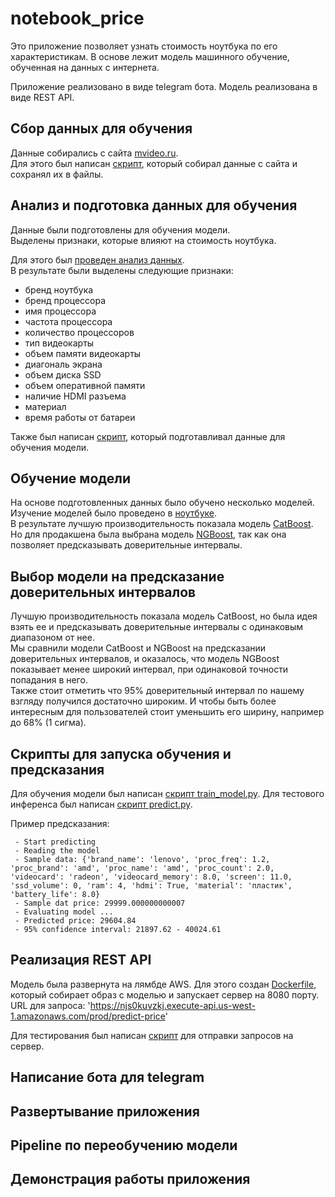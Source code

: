 # notebook_price

Это приложение позволяет узнать стоимость ноутбука по его характеристикам.
В основе лежит модель машинного обучение, обученная на данных с интернета.

Приложение реализовано в виде telegram бота.
Модель реализована в виде REST API.

## Сбор данных для обучения
Данные собирались с сайта [mvideo.ru](https://www.mvideo.ru).  
Для этого был написан [скрипт](/parsers/mvideo_parser/README.md), который собирал данные с сайта и сохранял их в файлы.

## Анализ и подготовка данных для обучения
Данные были подготовлены для обучения модели.  
Выделены признаки, которые влияют на стоимость ноутбука.  

Для этого был [проведен анализ данных](/notebooks/EDA.ipynb).  
В результате были выделены следующие признаки:
- бренд ноутбука
- бренд процессора
- имя процессора
- частота процессора
- количество процессоров
- тип видеокарты
- объем памяти видеокарты
- диагональ экрана
- объем диска SSD
- объем оперативной памяти
- наличие HDMI разъема
- материал
- время работы от батареи

Также был написан [скрипт](/scripts/prepare_data.py), который подготавливал данные для обучения модели.

## Обучение модели
На основе подготовленных данных было обучено несколько моделей.    
Изучение моделей было проведено в [ноутбуке](/notebooks/model_selection.ipynb).  
В результате лучшую производительность показала модель [CatBoost](https://catboost.ai/).  
Но для продакшена была выбрана модель [NGBoost](https://stanfordmlgroup.github.io/projects/ngboost/), так как она позволяет предсказывать доверительные интервалы.  

## Выбор модели на предсказание доверительных интервалов
Лучшую производительность показала модель CatBoost, но была идея взять ее и предсказывать доверительные интервалы с одинаковым диапазоном от нее.  
Мы сравнили модели CatBoost и NGBoost на предсказании доверительных интервалов, и оказалось, что модель NGBoost показывает менее широкий интервал, при одинаковой точности попадания в него.  
Также стоит отметить что 95% доверительный интервал по нашему взгляду получился достаточно широким. И чтобы быть более интересным для пользователей стоит уменьшить его ширину, например до 68% (1 сигма). 

## Скрипты для запуска обучения и предсказания

Для обучения модели был написан [скрипт train_model.py](/scripts/train_model.py).
Для тестового инференса был написан [скрипт predict.py](/scripts/predict.py).  

Пример предсказания:
```
 - Start predicting
 - Reading the model
 - Sample data: {'brand_name': 'lenovo', 'proc_freq': 1.2, 'proc_brand': 'amd', 'proc_name': 'amd', 'proc_count': 2.0, 'videocard': 'radeon', 'videocard_memory': 8.0, 'screen': 11.0, 'ssd_volume': 0, 'ram': 4, 'hdmi': True, 'material': 'пластик', 'battery_life': 8.0}
 - Sample dat price: 29999.000000000007
 - Evaluating model ...
 - Predicted price: 29604.84
 - 95% confidence interval: 21897.62 - 40024.61

```

## Реализация REST API
Модель была развернута на лямбде AWS.
Для этого создан [Dockerfile](Dockerfile), который собирает образ с моделью и запускает сервер на 8080 порту.
URL для запроса: 'https://njs0kuvzkj.execute-api.us-west-1.amazonaws.com/prod/predict-price'

Для тестирования был написан [скрипт](/scripts/predict_lambda.py) для отправки запросов на сервер.

## Написание бота для telegram

## Развертывание приложения

## Pipeline по переобучению модели

## Демонстрация работы приложения



